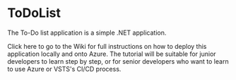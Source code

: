 # ToDoList
The To-Do list application is a simple .NET application.

Click here to go to the Wiki for full instructions on how to deploy this application locally and onto Azure. The tutorial will be suitable for junior developers to learn step by step, or for senior developers who want to learn to use Azure or VSTS's CI/CD process. 
